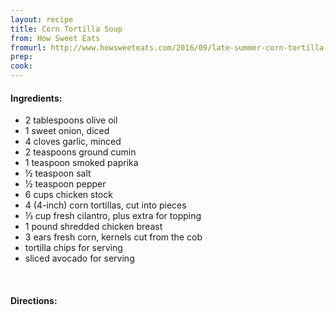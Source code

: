 ```yaml
---
layout: recipe
title: Corn Tortilla Soup
from: How Sweet Eats
fromurl: http://www.howsweeteats.com/2016/09/late-summer-corn-tortilla-soup/
prep: 
cook: 
---
```


#### Ingredients:

* 2 tablespoons olive oil
* 1 sweet onion, diced
* 4 cloves garlic, minced
* 2 teaspoons ground cumin
* 1 teaspoon smoked paprika
* ½ teaspoon salt
* ½ teaspoon pepper
* 6 cups chicken stock
* 4 (4-inch) corn tortillas, cut into pieces
* ⅓ cup fresh cilantro, plus extra for topping
* 1 pound shredded chicken breast
* 3 ears fresh corn, kernels cut from the cob
* tortilla chips for serving
* sliced avocado for serving

<br>

#### Directions:

